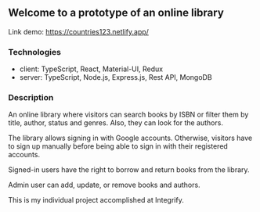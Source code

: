 ## Welcome to a prototype of an online library

Link demo: https://countries123.netlify.app/

### Technologies
* client: TypeScript, React, Material-UI, Redux
* server: TypeScript, Node.js, Express.js, Rest API, MongoDB

### Description
An online library where visitors can search books by ISBN or filter them by title, author, status and genres. Also, they can look for the authors.

The library allows signing in with Google accounts. Otherwise, visitors have to sign up manually before being able to sign in with their registered accounts.

Signed-in users have the right to borrow and return books from the library.

Admin user can add, update, or remove books and authors. 

This is my individual project accomplished at Integrify. 
